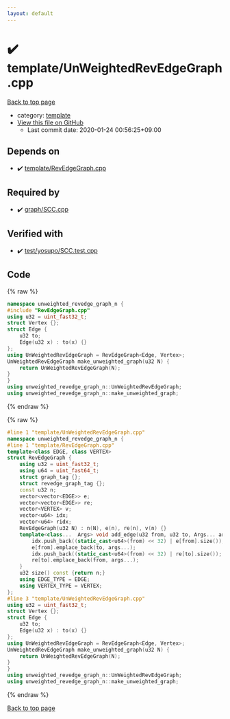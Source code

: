 ```yaml
---
layout: default
---
```


<!-- mathjax config similar to math.stackexchange -->
<script type="text/javascript" async
  src="https://cdnjs.cloudflare.com/ajax/libs/mathjax/2.7.5/MathJax.js?config=TeX-MML-AM_CHTML">
</script>
<script type="text/x-mathjax-config">
  MathJax.Hub.Config({
    TeX: { equationNumbers: { autoNumber: "AMS" }},
    tex2jax: {
      inlineMath: [ ['$','$'] ],
      processEscapes: true
    },
    "HTML-CSS": { matchFontHeight: false },
    displayAlign: "left",
    displayIndent: "2em"
  });
</script>

<script type="text/javascript" src="https://cdnjs.cloudflare.com/ajax/libs/jquery/3.4.1/jquery.min.js"></script>
<script src="https://cdn.jsdelivr.net/npm/jquery-balloon-js@1.1.2/jquery.balloon.min.js" integrity="sha256-ZEYs9VrgAeNuPvs15E39OsyOJaIkXEEt10fzxJ20+2I=" crossorigin="anonymous"></script>
<script type="text/javascript" src="../../assets/js/copy-button.js"></script>
<link rel="stylesheet" href="../../assets/css/copy-button.css" />


# :heavy_check_mark: template/UnWeightedRevEdgeGraph.cpp

<a href="../../index.html">Back to top page</a>

* category: <a href="../../index.html#66f6181bcb4cff4cd38fbc804a036db6">template</a>
* <a href="{{ site.github.repository_url }}/blob/master/template/UnWeightedRevEdgeGraph.cpp">View this file on GitHub</a>
    - Last commit date: 2020-01-24 00:56:25+09:00




## Depends on

* :heavy_check_mark: <a href="RevEdgeGraph.cpp.html">template/RevEdgeGraph.cpp</a>


## Required by

* :heavy_check_mark: <a href="../graph/SCC.cpp.html">graph/SCC.cpp</a>


## Verified with

* :heavy_check_mark: <a href="../../verify/test/yosupo/SCC.test.cpp.html">test/yosupo/SCC.test.cpp</a>


## Code

<a id="unbundled"></a>
{% raw %}
```cpp
namespace unweighted_revedge_graph_n {
#include "RevEdgeGraph.cpp"
using u32 = uint_fast32_t;
struct Vertex {};
struct Edge {
	u32 to;
	Edge(u32 x) : to(x) {}
};
using UnWeightedRevEdgeGraph = RevEdgeGraph<Edge, Vertex>;
UnWeightedRevEdgeGraph make_unweighted_graph(u32 N) {
	return UnWeightedRevEdgeGraph(N);
}
}
using unweighted_revedge_graph_n::UnWeightedRevEdgeGraph;
using unweighted_revedge_graph_n::make_unweighted_graph;
```
{% endraw %}

<a id="bundled"></a>
{% raw %}
```cpp
#line 1 "template/UnWeightedRevEdgeGraph.cpp"
namespace unweighted_revedge_graph_n {
#line 1 "template/RevEdgeGraph.cpp"
template<class EDGE, class VERTEX>
struct RevEdgeGraph {
	using u32 = uint_fast32_t;
	using u64 = uint_fast64_t;
	struct graph_tag {};
	struct revedge_graph_tag {};
	const u32 n;
	vector<vector<EDGE>> e;
	vector<vector<EDGE>> re;
	vector<VERTEX> v;
	vector<u64> idx;
	vector<u64> ridx;
	RevEdgeGraph(u32 N) : n(N), e(n), re(n), v(n) {}
	template<class...  Args> void add_edge(u32 from, u32 to, Args... args) {
		idx.push_back((static_cast<u64>(from) << 32) | e[from].size());
		e[from].emplace_back(to, args...);
		idx.push_back((static_cast<u64>(from) << 32) | re[to].size());
		re[to].emplace_back(from, args...);
	}
	u32 size() const {return n;}
	using EDGE_TYPE = EDGE;
	using VERTEX_TYPE = VERTEX;
};
#line 3 "template/UnWeightedRevEdgeGraph.cpp"
using u32 = uint_fast32_t;
struct Vertex {};
struct Edge {
	u32 to;
	Edge(u32 x) : to(x) {}
};
using UnWeightedRevEdgeGraph = RevEdgeGraph<Edge, Vertex>;
UnWeightedRevEdgeGraph make_unweighted_graph(u32 N) {
	return UnWeightedRevEdgeGraph(N);
}
}
using unweighted_revedge_graph_n::UnWeightedRevEdgeGraph;
using unweighted_revedge_graph_n::make_unweighted_graph;

```
{% endraw %}

<a href="../../index.html">Back to top page</a>

